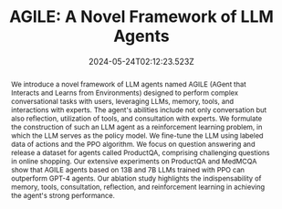 ---
abstract: We introduce a novel framework of LLM agents named AGILE (AGent that Interacts and Learns from Environments) designed to perform complex conversational tasks with users, leveraging LLMs, memory, tools, and interactions with experts. The agent's abilities include not only conversation but also reflection, utilization of tools, and consultation with experts. We formulate the construction of such an LLM agent as a reinforcement learning problem, in which the LLM serves as the policy model. We fine-tune the LLM using labeled data of actions and the PPO algorithm. We focus on question answering and release a dataset for agents called ProductQA, comprising challenging questions in online shopping. Our extensive experiments on ProductQA and MedMCQA show that AGILE agents based on 13B and 7B LLMs trained with PPO can outperform GPT-4 agents. Our ablation study highlights the indispensability of memory, tools, consultation, reflection, and reinforcement learning in achieving the agent's strong performance.
slides: ""
url_pdf: https://arxiv.org/abs/2405.14751
publication_types:
  - "Preprint"
authors:
  - Peiyuan Feng
  - Yichen He
  - admin
  - Yuan Lin
  - Hanchong Zhang
  - Yuchen Zhang
  - Hang Li
author_notes: 
  - Equal contribution
  - Equal contribution
  - Equal contribution
  - Equal contribution
  - Equal contribution
  - Equal contribution
publication: Preprint
summary: "We introduce a novel framework of LLM agents named AGILE (AGent that Interacts and Learns from Environments) designed to perform complex conversational tasks with users, leveraging LLMs, memory, tools, and interactions with experts."
url_dataset: ""
url_project: ""
publication_short: ""
url_source: ""
url_video: ""
title: "AGILE: A Novel Framework of LLM Agents"
doi: ""
featured: true
tags: []
projects: []
image:
  caption: ""
  focal_point: ""
  preview_only: false
  filename: 8.png
date: 2024-05-24T02:12:23.523Z
url_slides: ""
publishDate: 2024-05-24T00:00:00.000Z
url_poster: ""
url_code: https://github.com/bytarnish/AGILE
---